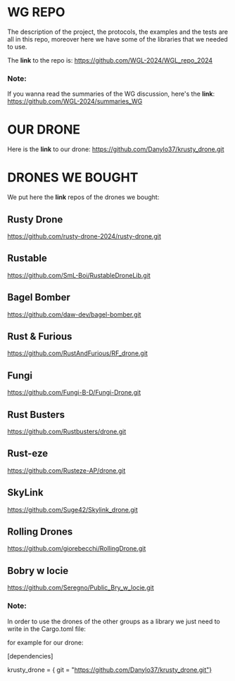 # WG REPO
The description of the project, the protocols, the examples and the tests are all in this repo, moreover here we have some of the libraries that we needed to use.

The **link** to the repo is: https://github.com/WGL-2024/WGL_repo_2024

### Note: 
If you wanna read the summaries of the WG discussion, here's the **link**: https://github.com/WGL-2024/summaries_WG

# OUR DRONE
Here is the **link** to our drone:
https://github.com/Danylo37/krusty_drone.git


# DRONES WE BOUGHT
We put here the **link** repos of the drones we bought:

## Rusty Drone
https://github.com/rusty-drone-2024/rusty-drone.git
## Rustable
https://github.com/SmL-Boi/RustableDroneLib.git
## Bagel Bomber
https://github.com/daw-dev/bagel-bomber.git
## Rust & Furious
https://github.com/RustAndFurious/RF_drone.git
## Fungi
https://github.com/Fungi-B-D/Fungi-Drone.git
## Rust Busters
https://github.com/Rustbusters/drone.git
## Rust-eze
https://github.com/Rusteze-AP/drone.git
## SkyLink
https://github.com/Suge42/Skylink_drone.git
## Rolling Drones
https://github.com/giorebecchi/RollingDrone.git
## Bobry w locie
https://github.com/Seregno/Public_Bry_w_locie.git

### Note:
In order to use the drones of the other groups as
a library we just need to write in the Cargo.toml file:

for example for our drone:

[dependencies]

krusty_drone = { git = "https://github.com/Danylo37/krusty_drone.git"}
